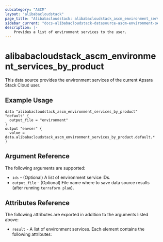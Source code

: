```yaml
---
subcategory: "ASCM"
layout: "alibabacloudstack"
page_title: "Alibabacloudstack: alibabacloudstack_ascm_environment_services_by_product"
sidebar_current: "docs-alibabacloudstack-datasource-ascm-environment-services"
description: |-
    Provides a list of environment services to the user.
---
```


# alibabacloudstack\_ascm_environment_services_by_product

This data source provides the environment services of the current Apsara Stack Cloud user.

## Example Usage

```
data "alibabacloudstack_ascm_environment_services_by_product" "default" {
  output_file = "environment"
}
output "envser" {
  value = data.alibabacloudstack_ascm_environment_services_by_product.default.*
}
```

## Argument Reference

The following arguments are supported:

* `ids` - (Optional) A list of environment service IDs.
* `output_file` - (Optional) File name where to save data source results (after running `terraform plan`).

## Attributes Reference

The following attributes are exported in addition to the arguments listed above:

* `result` - A list of environment services. Each element contains the following attributes:  
